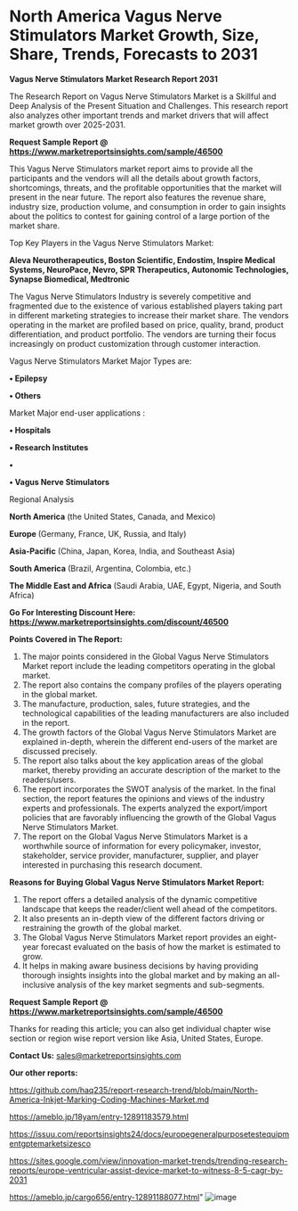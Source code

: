 # North America Vagus Nerve Stimulators Market Growth, Size, Share, Trends, Forecasts to 2031

<strong>Vagus Nerve Stimulators Market Research Report 2031</strong>

The Research Report on Vagus Nerve Stimulators Market is a Skillful and Deep Analysis of the Present Situation and Challenges. This research report also analyzes other important trends and market drivers that will affect market growth over 2025-2031.

<strong>Request Sample Report @ <a href=https://www.marketreportsinsights.com/sample/46500>https://www.marketreportsinsights.com/sample/46500</a></strong>

This Vagus Nerve Stimulators market report aims to provide all the participants and the vendors will all the details about growth factors, shortcomings, threats, and the profitable opportunities that the market will present in the near future. The report also features the revenue share, industry size, production volume, and consumption in order to gain insights about the politics to contest for gaining control of a large portion of the market share.

Top Key Players in the Vagus Nerve Stimulators Market:

<strong>Aleva Neurotherapeutics, Boston Scientific, Endostim, Inspire Medical Systems, NeuroPace, Nevro, SPR Therapeutics, Autonomic Technologies, Synapse Biomedical, Medtronic</strong>

The Vagus Nerve Stimulators Industry is severely competitive and fragmented due to the existence of various established players taking part in different marketing strategies to increase their market share. The vendors operating in the market are profiled based on price, quality, brand, product differentiation, and product portfolio. The vendors are turning their focus increasingly on product customization through customer interaction.

Vagus Nerve Stimulators Market Major Types are:

<strong>•  Epilepsy

•  Others</strong>

Market Major end-user applications :

<strong>•  Hospitals

•  Research Institutes

•  

•  Vagus Nerve Stimulators</strong>

Regional Analysis

</u><strong><b>North America</b></strong> (the United States, Canada, and Mexico)

<strong><b>Europe </b></strong>(Germany, France, UK, Russia, and Italy)

<strong><b>Asia-Pacific</b></strong> (China, Japan, Korea, India, and Southeast Asia)

<strong><b>South America</b></strong> (Brazil, Argentina, Colombia, etc.)

<strong><b>The Middle East and Africa</b></strong> (Saudi Arabia, UAE, Egypt, Nigeria, and South Africa)

<strong>Go For Interesting Discount Here: <a href=https://www.marketreportsinsights.com/discount/46500>https://www.marketreportsinsights.com/discount/46500</a></strong>

<strong>Points Covered in The Report:</strong>
<ol>
  <li>The major points considered in the Global Vagus Nerve Stimulators Market report include the leading competitors operating in the global market.</li>
  <li>The report also contains the company profiles of the players operating in the global market.</li>
  <li>The manufacture, production, sales, future strategies, and the technological capabilities of the leading manufacturers are also included in the report.</li>
  <li>The growth factors of the Global Vagus Nerve Stimulators Market are explained in-depth, wherein the different end-users of the market are discussed precisely.</li>
  <li>The report also talks about the key application areas of the global market, thereby providing an accurate description of the market to the readers/users.</li>
  <li>The report incorporates the SWOT analysis of the market. In the final section, the report features the opinions and views of the industry experts and professionals. The experts analyzed the export/import policies that are favorably influencing the growth of the Global Vagus Nerve Stimulators Market.</li>
  <li>The report on the Global Vagus Nerve Stimulators Market is a worthwhile source of information for every policymaker, investor, stakeholder, service provider, manufacturer, supplier, and player interested in purchasing this research document.</li>
</ol>
<strong>Reasons for Buying Global Vagus Nerve Stimulators Market Report:</strong>

<ol>
  <li>The report offers a detailed analysis of the dynamic competitive landscape that keeps the reader/client well ahead of the competitors.</li>
  <li>It also presents an in-depth view of the different factors driving or restraining the growth of the global market.</li>
  <li>The Global Vagus Nerve Stimulators Market report provides an eight-year forecast evaluated on the basis of how the market is estimated to grow.</li>
  <li>It helps in making aware business decisions by having providing thorough insights insights into the global market and by making an all-inclusive analysis of the key market segments and sub-segments.</li>
</ol>
<strong>Request Sample Report @ <a href=https://www.marketreportsinsights.com/sample/46500>https://www.marketreportsinsights.com/sample/46500</a></strong>


Thanks for reading this article; you can also get individual chapter wise section or region wise report version like Asia, United States, Europe.

<strong>Contact Us:</strong>
sales@marketreportsinsights.com

<strong>Our other reports:</strong>

<a href=https://github.com/haq235/report-research-trend/blob/main/North-America-Inkjet-Marking-Coding-Machines-Market.md>https://github.com/haq235/report-research-trend/blob/main/North-America-Inkjet-Marking-Coding-Machines-Market.md</a>

<a href=https://ameblo.jp/18yam/entry-12891183579.html>https://ameblo.jp/18yam/entry-12891183579.html</a>

<a href=https://issuu.com/reportsinsights24/docs/europegeneralpurposetestequipmentgptemarketsizesco>https://issuu.com/reportsinsights24/docs/europegeneralpurposetestequipmentgptemarketsizesco</a>

<a href=https://sites.google.com/view/innovation-market-trends/trending-research-reports/europe-ventricular-assist-device-market-to-witness-8-5-cagr-by-2031>https://sites.google.com/view/innovation-market-trends/trending-research-reports/europe-ventricular-assist-device-market-to-witness-8-5-cagr-by-2031</a>

<a href=https://ameblo.jp/cargo656/entry-12891188077.html>https://ameblo.jp/cargo656/entry-12891188077.html</a>"
![image](https://github.com/user-attachments/assets/56fff9a9-e495-4c5f-b250-67e8037750f8)

